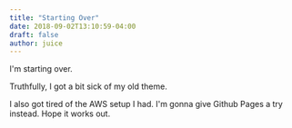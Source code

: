 ```yaml
---
title: "Starting Over"
date: 2018-09-02T13:10:59-04:00
draft: false
author: juice
---
```


I'm starting over.

Truthfully, I got a bit sick of my old theme.

I also got tired of the AWS setup I had. I'm gonna give Github Pages a try
instead. Hope it works out.
